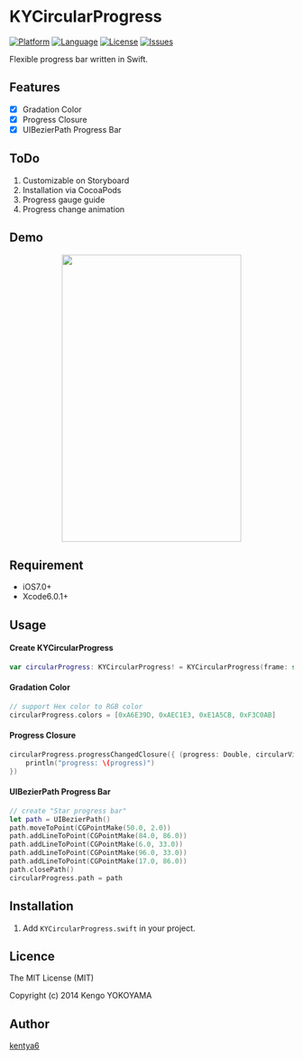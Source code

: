 KYCircularProgress
==================

[![Platform](http://img.shields.io/badge/platform-ios-blue.svg?style=flat
)](https://developer.apple.com/iphone/index.action)
[![Language](http://img.shields.io/badge/language-swift-brightgreen.svg?style=flat
)](https://developer.apple.com/swift)
[![License](http://img.shields.io/badge/license-MIT-lightgrey.svg?style=flat
)](http://mit-license.org)
[![Issues](https://img.shields.io/github/issues/kentya6/KYCircularProgress.svg?style=flat
)](https://github.com/kentya6/KYCircularProgress/issues?state=open)

Flexible progress bar written in Swift.

## Features
- [x] Gradation Color
- [x] Progress Closure
- [x] UIBezierPath Progress Bar

## ToDo
1. Customizable on Storyboard
2. Installation via CocoaPods
3. Progress gauge guide
4. Progress change animation

## Demo
<p align="center" >
<img src="http://kentya6.github.io/KYCircularProgress/demo.gif" width="318" height="509"/>
</p>

## Requirement
* iOS7.0+
* Xcode6.0.1+

## Usage
#### Create KYCircularProgress
```swift
var circularProgress: KYCircularProgress! = KYCircularProgress(frame: self.view.bounds)
```

#### Gradation Color
```swift
// support Hex color to RGB color
circularProgress.colors = [0xA6E39D, 0xAEC1E3, 0xE1A5CB, 0xF3C0AB]
```

#### Progress Closure
```swift
circularProgress.progressChangedClosure({ (progress: Double, circularView: KYCircularProgress) in
	println("progress: \(progress)")
})
```

#### UIBezierPath Progress Bar
```swift
// create "Star progress bar"
let path = UIBezierPath()
path.moveToPoint(CGPointMake(50.0, 2.0))
path.addLineToPoint(CGPointMake(84.0, 86.0))
path.addLineToPoint(CGPointMake(6.0, 33.0))
path.addLineToPoint(CGPointMake(96.0, 33.0))
path.addLineToPoint(CGPointMake(17.0, 86.0))
path.closePath()
circularProgress.path = path
```
## Installation
1. Add `KYCircularProgress.swift` in your project.

## Licence

The MIT License (MIT)

Copyright (c) 2014 Kengo YOKOYAMA

## Author

[kentya6](https://github.com/kentya6)
